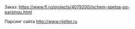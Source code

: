 Заказ: https://www.fl.ru/projects/4079200/ischem-spetsa-po-parsingu.html

Парсинг сайта http://www.rijeltor.ru